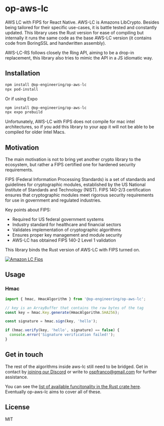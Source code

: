 # op-aws-lc

AWS LC with FIPS for React Native. AWS-LC is Amazons LibCrypto. Besides being tailored for their specific use-cases, it is battle tested and constantly updated. This library uses the Rust version for ease of compiling but internally it runs the same code as the base AWS-LC version (it contains code from BoringSSL and handwritten assembly).

AWS-LC-RS follows closely the Ring API, aiming to be a drop-in replacement, this library also tries to mimic the API in a JS idiomatic way.

## Installation

```sh
npm install @op-engineering/op-aws-lc
npx pod-install
```

Or if using Expo

```sh
npm install @op-engineering/op-aws-lc
npx expo prebuild
```

Unfortunately, AWS-LC with FIPS does not compile for mac intel architectures, so if you add this library to your app it will not be able to be compiled for older Intel Macs.

## Motivation

The main motivation is not to bring yet another crypto library to the ecosystem, but rather a FIPS certified one for hardened security requirements.

FIPS (Federal Information Processing Standards) is a set of standards and guidelines for cryptographic modules, established by the US National Institute of Standards and Technology (NIST). FIPS 140-2/3 certification ensures that cryptographic modules meet rigorous security requirements for use in government and regulated industries.

Key points about FIPS:

- Required for US federal government systems
- Industry standard for healthcare and financial sectors
- Validates implementation of cryptographic algorithms
- Ensures proper key management and module security
- AWS-LC has obtained FIPS 140-2 Level 1 validation

This library binds the Rust version of AWS-LC with FIPS turned on.

[![Amazon LC Fips](https://img.youtube.com/vi/WKNGnCkZiQE/0.jpg)](https://www.youtube.com/watch?v=WKNGnCkZiQE)

## Usage

### Hmac

```ts
import { hmac, HmacAlgorithm } from '@op-engineering/op-aws-lc';

// key is an ArrayBuffer that contains the raw bytes of the tag
const key = hmac.Key.generate(HmacAlgorithm.SHA256);

const signature = hmac.sign(key, 'hello');

if (hmac.verify(key, 'hello', signature) == false) {
  console.error('Signature verification failed!');
}
```

## Get in touch

The rest of the algorithms inside aws-lc still need to be bridged. Get in contact by [joining our Discord](https://discord.gg/W9XmqCQCKP) or write to ospfranco@gmail.com for further assistance.

You can see the [list of available funcitonality in the Rust crate here](https://docs.rs/aws-lc-rs/latest/aws_lc_rs/). Eventually op-aws-lc aims to cover all of these.

## License

MIT

